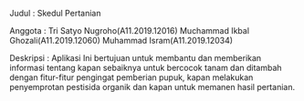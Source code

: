 Judul : Skedul Pertanian

Anggota :
Tri Satyo Nugroho(A11.2019.12016)
Muchammad Ikbal Ghozali(A11.2019.12060)
Muhammad Isram(A11.2019.12034)

Deskripsi : Aplikasi Ini bertujuan untuk membantu dan memberikan informasi tentang kapan sebaiknya untuk bercocok tanam dan ditambah dengan fitur-fitur pengingat pemberian pupuk, kapan melakukan penyemprotan pestisida organik dan kapan untuk memanen hasil pertanian.
